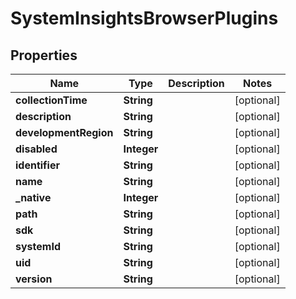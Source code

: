 
# SystemInsightsBrowserPlugins

## Properties
Name | Type | Description | Notes
------------ | ------------- | ------------- | -------------
**collectionTime** | **String** |  |  [optional]
**description** | **String** |  |  [optional]
**developmentRegion** | **String** |  |  [optional]
**disabled** | **Integer** |  |  [optional]
**identifier** | **String** |  |  [optional]
**name** | **String** |  |  [optional]
**_native** | **Integer** |  |  [optional]
**path** | **String** |  |  [optional]
**sdk** | **String** |  |  [optional]
**systemId** | **String** |  |  [optional]
**uid** | **String** |  |  [optional]
**version** | **String** |  |  [optional]



